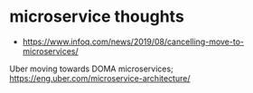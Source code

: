 # microservice thoughts

* https://www.infoq.com/news/2019/08/cancelling-move-to-microservices/

Uber moving towards DOMA microservices; https://eng.uber.com/microservice-architecture/